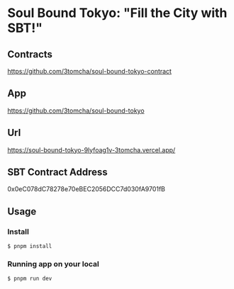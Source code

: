 # Soul Bound Tokyo: "Fill the City with SBT!"
## Contracts
https://github.com/3tomcha/soul-bound-tokyo-contract<br>
## App
https://github.com/3tomcha/soul-bound-tokyo<br>
## Url
https://soul-bound-tokyo-9lyfoag1v-3tomcha.vercel.app/<br>

## SBT Contract Address
0x0eC078dC78278e70eBEC2056DCC7d030fA9701fB

## Usage
### Install

```shell
$ pnpm install
```

### Running app on your local

```shell
$ pnpm run dev
```
